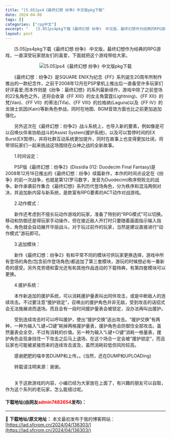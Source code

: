 ```yaml
---
title: "[5.05]ps4《最终幻想 纷争》中文版pkg下载"
date: 2024-04-08
tags: []
categories: ["rpg中文"]
excerpt: "　　[5.05]ps4pkg下载《最终幻想 纷争》 中文版，最终幻想作为经典的RPG游戏，一直深受玩家朋友们的喜爱，下面就把这个游戏带给大家。 　　《最终幻想：纷争2》是SQUARE ENIX为纪念《FF》系列诞生20周年所制作推出的一款纪念作，之前于2008年12月在PSP掌机上推出后一直备受许多&hellip;"
layout: post
---
```


 <p>　　[5.05]ps4pkg下载《最终幻想 纷争》 中文版，最终幻想作为经典的RPG游戏，一直深受玩家朋友们的喜爱，下面就把这个游戏带给大家。</p> <p align="center"><img align="" border="0" src="https://lad.sfcrom.cn/wp-content/uploads/2024/04/20240408_66136f542a42d.webp" alt="[5.05]ps4《最终幻想 纷争》中文版pkg下载" /></p> <p>　　《最终幻想：纷争2》是SQUARE ENIX为纪念《FF》系列诞生20周年所制作推出的一款纪念作，之前于2008年12月在PSP掌机上推出后一直备受许多玩家们好评喜爱;而本作则是《纷争：最终幻想》的系列最新续作，游戏中除了之前登场的22名角色之外，还将会收录《FF XIII》的女主角雷霆(Lightning)、《FF XII》的梵(Van)、《FF VII》的蒂法(Tifa)、《FF VIII》的拉格纳(Laguna)以及《FF IV》的龙骑士凯因(Kain)等新角色参战，同时在地图、BGM音效方面也比之前更加追加强化。</p> <p>　　另外这次在《最终幻想：纷争2》战斗系统上，也导入新的要素，例如像是可以召唤伙伴来协助战斗的Assist System(援护系统)，以及可以暂停时间的EX Burst(EX暂停)，并将社群互动系统更加提升，同时在故事上也变得更加壮阔，将带领玩家们一起来挑战这场围绕在众神之战的全新故事。</p> <p>　　1.时间设定：</p> <p>　　PSP版《最终幻想：纷争2》(Dissidia 012: Duodecim Final Fantasy)是2008年12月18日推出的《最终幻想：纷争》续篇新作，本作的时间点设定在《纷争》的前一次战争，也就是第12(罗马数字，发音为Duodecim)秩序侧败北的战争。新作承袭前作集合《最终幻想》系列历代登场角色，分为秩序和混沌两侧对决，并追加新内容与新系统，是款富有RPG要素的ACT动作对战游戏。</p> <p>　　2.动作模式：</p> <p>　　新作还考虑到不擅长玩动作游戏的玩家，准备了特别的&ldquo;RPG模式&rdquo;可以切换。移动和防御还是得玩家手动操作，但在接近敌人开打时只要随着画面指示输入指令，角色就会自动展开华丽战斗。对于玩过前作的玩家，当然是建议直接进行&ldquo;动作模式&rdquo;游玩即可。</p> <p>　　3.追加模块：</p> <p>　　新作《最终幻想：纷争2》有和平常不同的模块可供玩家更换选择，游戏中所有登场的角色(包含前作登场角色)都追加了第三套模块，游玩的时候想必有一番新奇的感受。另外克劳德和雷光还有和其他作品连动的下载特典，有第四套模块可以更换。</p> <p>　　4.援护系统：</p> <p>　　本作新追加的援护系统，可以消耗援护量表叫出同伴攻击，或是中断敌人的连续攻击。不过要注意&ldquo;援护锁定&rdquo;，召唤出的援护角色并非无敌，受到攻击的话招式会无法施展进而退场。而且会有一段时间援护量表会被锁定，没办法再叫出援护。</p> <p>　　受到连续攻击时可以呼叫援护，使出&ldquo;援护交换&rdquo;逃出攻击。&ldquo;援护交换&rdquo;有两种，一种为输入&ldquo;L键+□键&rdquo;耗掉两格援护量表，援护角色会防御住全部攻击。虽然量表会全空，不过有消耗的价值。另一种为输入&ldquo;L键+○键&rdquo;消耗一格量表，援护角色会现身挡住一下攻击之后马上退场，在这个场合一定会被&ldquo;援护锁定&rdquo;，而且玩家也可能被紧接而来的连续攻击波及，虽然消耗较低但风险较高。</p> <p>　　感谢肥肥的喵辛苦DUMP和上传。。(当然，还在DUMP和UPLOADing)</p> <p>　　转载请注明来源：谢谢。</p> <p><br />　　关于这款游戏的内容，小编已经为大家放在上面了，有兴趣的朋友可以自取，作为这个系列的老玩家，怎么能错过呢。</p> <p><h4>下载地址(由网友<font color="red">admin7482654</font>发布)：</h4></p> 

---
📖 **下载地址/原文地址：** 本文最初发布于我的博客网站：[https://lad.sfcrom.cn/2024/04/136303/](https://lad.sfcrom.cn/2024/04/136303/)
